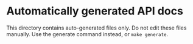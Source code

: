 # Automatically generated API docs

This directory contains auto-generated files only.
Do not edit these files manually. Use the generate command instead, or
`make generate`.
